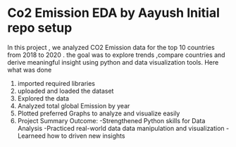 # Co2 Emission EDA by Aayush Initial repo setup
In this project , we analyzed CO2 Emission data for the top 10 countries from 2018 to 2020 . the goal was to explore trends ,compare countries and derive meaningful insight using python and data visualization tools.
Here what was done 
1. imported required libraries
2. uploaded and loaded the dataset
3. Explored the data
4. Analyzed total global Emission by year
5. Plotted preferred Graphs to analyze and visualize easily
6. Project Summary
Outcome:
-Strengthened Python skills for Data Analysis
-Practiced real-world data data manipulation and visualization
-Learneed how to driven new insights
